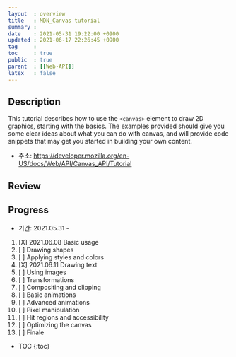 ```yaml
---
layout  : overview
title   : MDN_Canvas tutorial
summary : 
date    : 2021-05-31 19:22:00 +0900
updated : 2021-06-17 22:26:45 +0900
tag     : 
toc     : true
public  : true
parent  : [[Web-API]]
latex   : false
---
```


## Description

This tutorial describes how to use the `<canvas>` element to draw 2D graphics, starting with the basics. The examples provided should give you some clear ideas about what you can do with canvas, and will provide code snippets that may get you started in building your own content.

+ 주소: https://developer.mozilla.org/en-US/docs/Web/API/Canvas_API/Tutorial

## Review

## Progress

+ 기간: 2021.05.31 -

1. [X] 2021.06.08 Basic usage
1. [ ] Drawing shapes
1. [ ] Applying styles and colors
1. [X] 2021.06.11 Drawing text
1. [ ] Using images
1. [ ] Transformations
1. [ ] Compositing and clipping
1. [ ] Basic animations
1. [ ] Advanced animations
1. [ ] Pixel manipulation
1. [ ] Hit regions and accessibility
1. [ ] Optimizing the canvas
1. [ ] Finale

+ TOC
{:toc}
